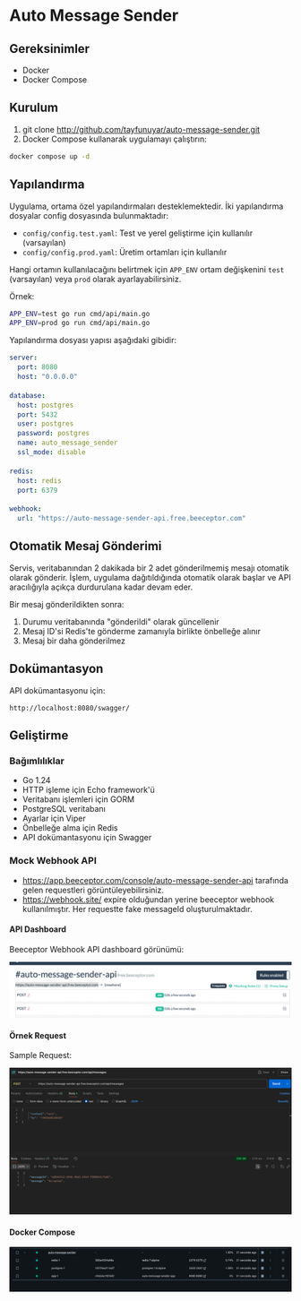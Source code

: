 # Auto Message Sender

## Gereksinimler

- Docker
- Docker Compose

## Kurulum

1. git clone  http://github.com/tayfunuyar/auto-message-sender.git 
2. Docker Compose kullanarak uygulamayı çalıştırın:

```bash
docker compose up -d
```

## Yapılandırma

Uygulama, ortama özel yapılandırmaları desteklemektedir. İki yapılandırma dosyalar config dosyasında bulunmaktadır:

- `config/config.test.yaml`: Test ve yerel geliştirme için kullanılır (varsayılan)
- `config/config.prod.yaml`: Üretim ortamları için kullanılır

Hangi ortamın kullanılacağını belirtmek için `APP_ENV` ortam değişkenini `test` (varsayılan) veya `prod` olarak
ayarlayabilirsiniz.

Örnek:

```bash
APP_ENV=test go run cmd/api/main.go
APP_ENV=prod go run cmd/api/main.go
```

Yapılandırma dosyası yapısı aşağıdaki gibidir:

```yaml
server:
  port: 8080
  host: "0.0.0.0"

database:
  host: postgres
  port: 5432
  user: postgres
  password: postgres
  name: auto_message_sender
  ssl_mode: disable

redis:
  host: redis
  port: 6379

webhook:
  url: "https://auto-message-sender-api.free.beeceptor.com"
```

## Otomatik Mesaj Gönderimi

Servis, veritabanından 2 dakikada bir 2 adet gönderilmemiş mesajı otomatik olarak gönderir. İşlem, uygulama
dağıtıldığında otomatik olarak başlar ve API aracılığıyla açıkça durdurulana kadar devam eder.

Bir mesaj gönderildikten sonra:

1. Durumu veritabanında "gönderildi" olarak güncellenir
2. Mesaj ID'si Redis'te gönderme zamanıyla birlikte önbelleğe alınır
3. Mesaj bir daha gönderilmez

## Dokümantasyon

API dokümantasyonu için:

```
http://localhost:8080/swagger/
```

## Geliştirme

### Bağımlılıklar

- Go 1.24
- HTTP işleme için Echo framework'ü
- Veritabanı işlemleri için GORM
- PostgreSQL veritabanı
- Ayarlar için Viper
- Önbelleğe alma için Redis
- API dokümantasyonu için Swagger

### Mock Webhook API

- https://app.beeceptor.com/console/auto-message-sender-api tarafında gelen requestleri görüntüleyebilirsiniz.
- https://webhook.site/ expire olduğundan yerine beeceptor webhook kullanılmıştır. Her requestte fake messageId
  oluşturulmaktadır.

#### API Dashboard

Beeceptor Webhook API dashboard görünümü:

![API Dashboard](assets/img/auto_message_sender_api_dashboard.png)

#### Örnek Request

Sample Request:

![Mock API Request](assets/img/mock_api_request.png)

#### Docker Compose

![Docker](assets/img/docker-compose.png)


